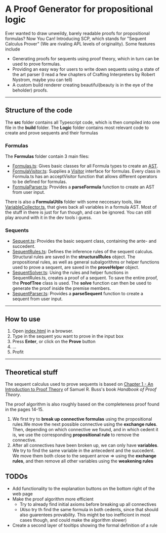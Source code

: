 # A Proof Generator for propositional logic
Ever wanted to draw unweildy, barely readable proofs for propositional formulas? Now You Can! Introducing SCP, which stands for "Sequent Calculus Prover" (We are rivaling APL levels of originality). Some features include 
 - Generating proofs for sequents using proof theory, which in turn can be used to prove formulas.
 - Providing an easy way for users to write down sequents using a state of the art parser (I read a few chapters of Crafting Interpreters by Robert Nystrom, maybe you can tell)
 - A custom build renderer creating beautiful(beauty is in the eye of the beholder) proofs.

---
## Structure of the code
The **src** folder contains all Typescript code, which is then compiled into one file in the **build** folder.
The **Logic** folder contains most relevant code to create and prove sequents and their formulas

### Formulas
The **Formulas** folder contain 3 main files:
 - [Formulas.ts](./src/Logic/Formulas/Formulas.ts): Gives basic classes for all Formula types to create an [AST](https://en.wikipedia.org/wiki/Abstract_syntax_tree). 
 - [FormulaVisitor.ts](./src/Logic/Formulas/FormulaVisitor.ts): Supplies a [Visitor](https://en.wikipedia.org/wiki/Visitor_pattern) interface for formulas. Every class in Formula.ts has an acceptVisitor function that allows different operators to be defined for formulas.
 - [FormulaParser.ts](./src/Logic/Formulas/FormulaParser.ts): Provides a **parseFormula** function to create an AST from user input.

There is also a **FormulaUtils** folder with some neccesary tools, like [VariableCollector.ts](./src/Logic/Formulas/FormulaUtils/VariableCollector.ts), that gives back all variables in a formula AST. Most of the stuff in there is just for fun though, and can be ignored. You can still play around with it in the dev tools i guess.
### Sequents

 - [Sequent.ts](./src/Logic/Sequents/Sequent.ts): Provides the basic sequent class, containing the ante- and succedent.
 - [SequentRules.ts](./src/Logic/Sequents/SequentRules.ts): Defines the inference rules of the sequent calculus. Structural rules are saved in the **structuralRules** object. The propositional rules, as well as general subalgorithms or helper functions used to prove a sequent, are saved in the **proveHelper** object.
 - [SequentSolver.ts](./src/Logic/Sequents/SequentSolver.ts): Using the rules and helper functions in SequentRules.ts, creates a proof of a sequent. To save the entire proof, the **ProofTree** class is used. The **solve** function can then be used to generate the proof inside the premise members.
 - [SequentParser.ts](./src/Logic/Sequents/SequentParser.ts): Provides a **parseSequent** function to create a sequent from user input.
---
## How to use
1. Open [index.html](./index.html) in a browser.
2. Type in the sequent you want to prove in the input box
3. Press **Enter**, or click on the **Prove** button
4. ...
5. Profit


---
## Theoretical stuff

The sequent calculus used to prove sequents is based on [Chapter 1 - An Introduction to Proof Theory](https://doi.org/10.1016/S0049-237X(98)80016-5) of Samuel R. Buss's book *Handbook of Proof Theory*.

The proof algorithm is also roughly based on the completeness proof found in the pages 14-15. 
 1. We first try to **break up connective formulas** using the propositional rules.We move the next possible connective using the **exchange rules**. Then, depending on which connective we found, and in which cedent it is, we use the corresponding **propositional rule** to remove the connective.
 2. After all connectives have been broken up, we can only have **variables**. We try to find the same variable in the antecedent and the succedent. We move them both close to the sequent arrow ⇒ using the **exchange rules**, and then remove all other variables using the **weakening rules** 

## TODOs
 - Add functionality to the explanation buttons on the bottom right of the web page
 - Make the proof algorithm more efficient
	- Try to already find initial axioms before breaking up all connectives
	- (Also try th find the same formula in both cedents, since that should also guarentees provability. This might be too inefficiont in most cases though, and could make the algorithm slower)  
 - Create a second layer of tooltips showing the formal definition of a rule